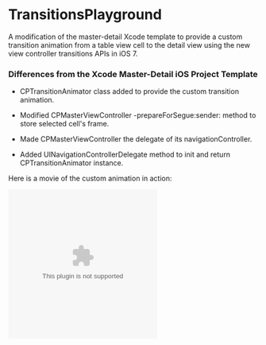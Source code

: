 TransitionsPlayground
=====================

A modification of the master-detail Xcode template to
provide a custom transition animation from a table view cell to the
detail view using the new view controller transitions APIs in iOS 7.

### Differences from the Xcode Master-Detail iOS Project Template

- CPTransitionAnimator class added to provide the custom transition animation.

- Modified CPMasterViewController -prepareForSegue:sender: method to store selected cell's frame.

- Made CPMasterViewController the delegate of its navigationController.

- Added UINavigationControllerDelegate method to init and return CPTransitionAnimator instance.

Here is a movie of the custom animation in action:
<object classid="clsid:02BF25D5-8C17-4B23-BC80-D3488ABDDC6B" codebase="http://www.apple.com/qtactivex/qtplugin.cab" height="300">
<param name="src" value="http://f.cl.ly/items/3S3Z0D3L0n1T0P3b1j0M/MyFirstTransition.mov" />
<param name="controller" value="true" />
<object type="video/quicktime" data="http://f.cl.ly/items/3S3Z0D3L0n1T0P3b1j0M/MyFirstTransition.mov" height="300" class="mov">
<param name="controller" value="true" />
</object>
</object>

